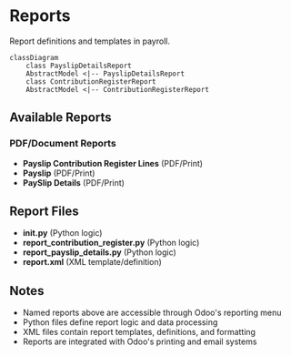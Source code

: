 # Reports

Report definitions and templates in payroll.

```mermaid
classDiagram
    class PayslipDetailsReport
    AbstractModel <|-- PayslipDetailsReport
    class ContributionRegisterReport
    AbstractModel <|-- ContributionRegisterReport
```

## Available Reports

### PDF/Document Reports
- **Payslip Contribution Register Lines** (PDF/Print)
- **Payslip** (PDF/Print)
- **PaySlip Details** (PDF/Print)


## Report Files

- **__init__.py** (Python logic)
- **report_contribution_register.py** (Python logic)
- **report_payslip_details.py** (Python logic)
- **report.xml** (XML template/definition)

## Notes
- Named reports above are accessible through Odoo's reporting menu
- Python files define report logic and data processing
- XML files contain report templates, definitions, and formatting
- Reports are integrated with Odoo's printing and email systems

